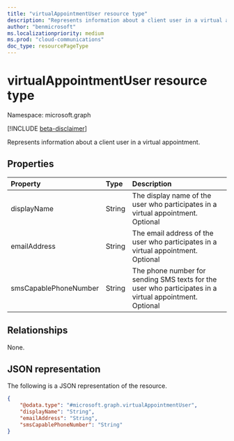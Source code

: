 ```yaml
---
title: "virtualAppointmentUser resource type"
description: "Represents information about a client user in a virtual appointment."
author: "benmicrosoft"
ms.localizationpriority: medium
ms.prod: "cloud-communications"
doc_type: resourcePageType
---
```


# virtualAppointmentUser resource type

Namespace: microsoft.graph

[!INCLUDE [beta-disclaimer](../../includes/beta-disclaimer.md)]

Represents information about a client user in a virtual appointment.

## Properties
|Property|Type|Description|
|:---|:---|:---|
|displayName|String|The display name of the user who participates in a virtual appointment. Optional|
|emailAddress|String|The email address of the user who participates in a virtual appointment. Optional|
|smsCapablePhoneNumber|String|The phone number for sending SMS texts for the user who participates in a virtual appointment. Optional|

## Relationships
None.

## JSON representation
The following is a JSON representation of the resource.
<!-- {
  "blockType": "resource",
  "@odata.type": "microsoft.graph.virtualAppointmentUser"
}
-->
``` json
{
    "@odata.type": "#microsoft.graph.virtualAppointmentUser",
    "displayName": "String",
    "emailAddress": "String",
    "smsCapablePhoneNumber": "String"
}
```

